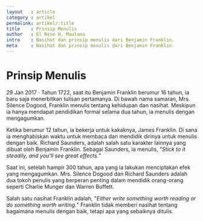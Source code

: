 ```yaml
---
layout   : article
category : artikel
permalink: artikel/:title
title    : Prinsip Menulis
author   : El Nino H. Maulana
intro    : Nasihat dan prinsip menulis dari Benjamin Franklin.
meta     : Nasihat dan prinsip menulis dari Benjamin Franklin.
---
```


# Prinsip Menulis

<p><date class="site-post__info">29 Jan 2017 &middot; </date>Tahun 1722, saat itu Benjamin Franklin berumur 16 tahun, ia baru saja menerbitkan tulisan pertamanya. Di bawah nama samaran, Mrs. Silence Dogood, Franklin menulis tentang kehidupan dan nasihat. Meskipun ia hanya mendapat pendidikan formal selama dua tahun, ia menulis dengan mengagumkan.</p>

Ketika berumur 12 tahun, ia bekerja untuk kakaknya, James Franklin. Di sana ia menghabiskan waktu untuk membaca dan mendidik dirinya untuk menulis dengan baik. Richard Saunders, adalah salah satu karakter lainnya yang dibuat oleh Benjamin Franklin. Sebagai Saunders, ia menulis, "*Stick to it steadily, and you'll see great effects.*"

Saat ini, setelah hampir 300 tahun, apa yang ia lakukan menciptakan efek yang mengagumkan. Mrs. Silence Dogood dan Richard Saunders adalah dua tokoh penulis yang berperan penting dalam mendidik orang-orang seperti Charlie Munger dan Warren Buffett.

Salah satu nasihat Franklin adalah, "*Either write something worth reading or do something worth writing.*" Franklin tidak memberi nasihat tentang bagaimana menulis dengan baik, tetapi apa yang sebaiknya ditulis.
